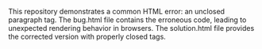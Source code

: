 This repository demonstrates a common HTML error: an unclosed paragraph tag.  The bug.html file contains the erroneous code, leading to unexpected rendering behavior in browsers. The solution.html file provides the corrected version with properly closed tags.